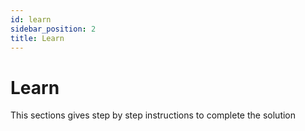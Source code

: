 ```yaml
---
id: learn
sidebar_position: 2
title: Learn
---
```


# Learn
This sections gives step by step instructions to complete the solution